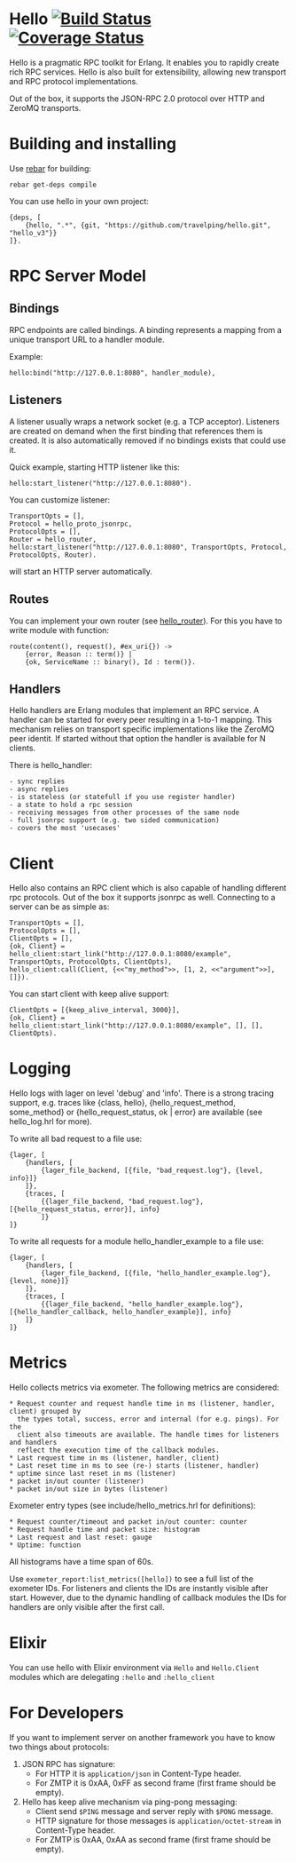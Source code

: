 # Hello [![Build Status](https://travis-ci.org/travelping/hello.svg)](https://travis-ci.org/travelping/hello) [![Coverage Status](https://coveralls.io/repos/travelping/hello/badge.svg?branch=master&service=github)](https://coveralls.io/github/travelping/hello?branch=master)

Hello is a pragmatic RPC toolkit for Erlang.
It enables you to rapidly create rich RPC services.
Hello is also built for extensibility,
allowing new transport and RPC protocol implementations.

Out of the box, it supports the JSON-RPC 2.0 protocol
over HTTP and ZeroMQ transports.

# Building and installing

Use [rebar](https://github.com/rebar/rebar) for building:
    
    rebar get-deps compile

You can use hello in your own project:

    {deps, [
        {hello, ".*", {git, "https://github.com/travelping/hello.git", "hello_v3"}}
    ]}.

# RPC Server Model

## Bindings

RPC endpoints are called bindings.
A binding represents a mapping from a unique transport
URL to a handler module.

Example:

    hello:bind("http://127.0.0.1:8080", handler_module),

## Listeners

A listener usually wraps a network socket (e.g. a TCP acceptor).
Listeners are created on demand when the first binding that references
them is created. It is also automatically removed if no bindings
exists that could use it.

Quick example, starting HTTP listener like this:

    hello:start_listener("http://127.0.0.1:8080").

You can customize listener:

    TransportOpts = [],
    Protocol = hello_proto_jsonrpc,
    ProtocolOpts = [],
    Router = hello_router,
    hello:start_listener("http://127.0.0.1:8080", TransportOpts, Protocol, ProtocolOpts, Router).

will start an HTTP server automatically.

## Routes 

You can implement your own router (see [hello_router](/src/hello_router.erl)). 
For this you have to write module with function:
    
    route(content(), request(), #ex_uri{}) -> 
        {error, Reason :: term()} | 
        {ok, ServiceName :: binary(), Id : term()}.

## Handlers

Hello handlers are Erlang modules that implement an RPC service. A
handler can be started for every peer resulting in a 1-to-1 mapping.
This mechanism relies on transport specific implementations like the
ZeroMQ peer identit.
If started without that option the handler is available for N clients.

There is hello_handler:

    - sync replies
    - async replies
    - is stateless (or statefull if you use register handler)
    - a state to hold a rpc session
    - receiving messages from other processes of the same node
    - full jsonrpc support (e.g. two sided communication)
    - covers the most 'usecases'

# Client

Hello also contains an RPC client which is also capable of handling different
rpc protocols. Out of the box it supports jsonrpc as well.
Connecting to a server can be as simple as:


    TransportOpts = [],
    ProtocolOpts = [],
    ClientOpts = [],
	{ok, Client} = hello_client:start_link("http://127.0.0.1:8080/example", TransportOpts, ProtocolOpts, ClientOpts),
	hello_client:call(Client, {<<"my_method">>, [1, 2, <<"argument">>], []}).

You can start client with keep alive support:

    ClientOpts = [{keep_alive_interval, 3000}],
	{ok, Client} = hello_client:start_link("http://127.0.0.1:8080/example", [], [], ClientOpts).

# Logging

Hello logs with lager on level 'debug' and 'info'. There is a strong tracing support, e.g.
traces like {class, hello}, {hello_request_method, some_method} or {hello_request_status, ok | error} 
are available (see hello_log.hrl for more).

To write all bad request to a file use:

    {lager, [
        {handlers, [
            {lager_file_backend, [{file, "bad_request.log"}, {level, info}]}
        ]},
        {traces, [
            {{lager_file_backend, "bad_request.log"}, [{hello_request_status, error}], info}
            ]}
    ]}

To write all requests for a module hello_handler_example to a file use:

    {lager, [
        {handlers, [
            {lager_file_backend, [{file, "hello_handler_example.log"}, {level, none}]}
        ]},
        {traces, [
            {{lager_file_backend, "hello_handler_example.log"}, [{hello_handler_callback, hello_handler_example}], info}
        ]}
    ]}

# Metrics

Hello collects metrics via exometer. The following metrics are considered:

    * Request counter and request handle time in ms (listener, handler, client) grouped by
      the types total, success, error and internal (for e.g. pings). For the
      client also timeouts are available. The handle times for listeners and handlers
      reflect the execution time of the callback modules.
    * Last request time in ms (listener, handler, client)
    * Last reset time in ms to see (re-) starts (listener, handler)
    * uptime since last reset in ms (listener)
    * packet in/out counter (listener)
    * packet in/out size in bytes (listener)

Exometer entry types (see include/hello_metrics.hrl for definitions):

    * Request counter/timeout and packet in/out counter: counter
    * Request handle time and packet size: histogram
    * Last request and last reset: gauge
    * Uptime: function

All histograms have a time span of 60s.

Use `exometer_report:list_metrics([hello])` to see a full list of the exometer IDs.
For listeners and clients the IDs are instantly visible after start. However, due to the dynamic handling
of callback modules the IDs for handlers are only visible after the first call.

# Elixir

You can use hello with Elixir environment via `Hello` and `Hello.Client` modules which are delegating `:hello` and `:hello_client`

# For Developers

If you want to implement server on another framework you have to know two things about protocols:

1. JSON RPC has signature:
    * For HTTP it is `application/json` in Content-Type header.
    * For ZMTP it is  0xAA, 0xFF as second frame (first frame should be empty).
2. Hello has keep alive mechanism via ping-pong messaging:
    * Client send `$PING` message and server reply with `$PONG` message.
    * HTTP signature for those messages is `application/octet-stream` in Content-Type header.
    * For ZMTP is  0xAA, 0xAA as second frame (first frame should be empty).
